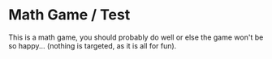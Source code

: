 # Math Game / Test 
This is a math game, you should probably do well or else the game won't be so happy... (nothing is targeted, as it is all for fun).
